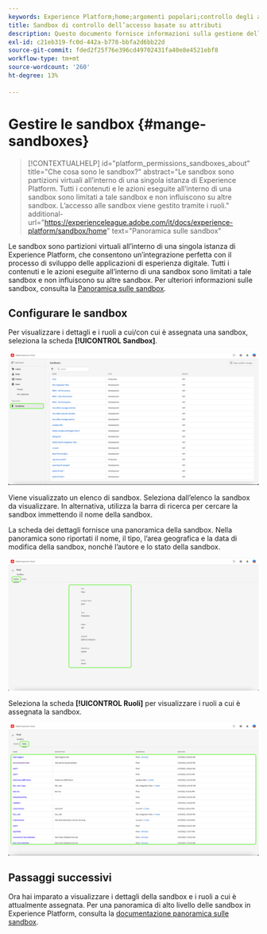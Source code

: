 ```yaml
---
keywords: Experience Platform;home;argomenti popolari;controllo degli accessi;controllo degli accessi basato su attributi;ABAC;;home;popular topic;access control;attribute-based access control;ABAC
title: Sandbox di controllo dell’accesso basate su attributi
description: Questo documento fornisce informazioni sulla gestione delle sandbox tramite l’interfaccia Autorizzazioni in Adobe Experience Cloud
exl-id: c21eb319-fc0d-442a-b778-bbfa2d6bb22d
source-git-commit: fded2f25f76e396cd49702431fa40e8e4521ebf8
workflow-type: tm+mt
source-wordcount: '260'
ht-degree: 13%

---
```


# Gestire le sandbox {#mange-sandboxes}

>[!CONTEXTUALHELP]
>id="platform_permissions_sandboxes_about"
>title="Che cosa sono le sandbox?"
>abstract="Le sandbox sono partizioni virtuali all’interno di una singola istanza di Experience Platform. Tutti i contenuti e le azioni eseguite all’interno di una sandbox sono limitati a tale sandbox e non influiscono su altre sandbox. L’accesso alle sandbox viene gestito tramite i ruoli."
>additional-url="https://experienceleague.adobe.com/it/docs/experience-platform/sandbox/home" text="Panoramica sulle sandbox"

Le sandbox sono partizioni virtuali all’interno di una singola istanza di Experience Platform, che consentono un’integrazione perfetta con il processo di sviluppo delle applicazioni di esperienza digitale. Tutti i contenuti e le azioni eseguite all’interno di una sandbox sono limitati a tale sandbox e non influiscono su altre sandbox. Per ulteriori informazioni sulle sandbox, consulta la [Panoramica sulle sandbox](../../../sandboxes/home.md).

## Configurare le sandbox

Per visualizzare i dettagli e i ruoli a cui/con cui è assegnata una sandbox, seleziona la scheda **[!UICONTROL Sandbox]**.

![flac-sandboxes-tab](../../images/flac-ui/flac-sandboxes-tab.png)

Viene visualizzato un elenco di sandbox. Seleziona dall’elenco la sandbox da visualizzare. In alternativa, utilizza la barra di ricerca per cercare la sandbox immettendo il nome della sandbox.

La scheda dei dettagli fornisce una panoramica della sandbox. Nella panoramica sono riportati il nome, il tipo, l’area geografica e la data di modifica della sandbox, nonché l’autore e lo stato della sandbox.

![flac-sandboxes-details](../../images/flac-ui/flac-sandboxes-details.png)

Seleziona la scheda **[!UICONTROL Ruoli]** per visualizzare i ruoli a cui è assegnata la sandbox.

![flac-sandboxes-roles](../../images/flac-ui/flac-sandboxes-roles.png)

## Passaggi successivi

Ora hai imparato a visualizzare i dettagli della sandbox e i ruoli a cui è attualmente assegnata. Per una panoramica di alto livello delle sandbox in Experience Platform, consulta la [documentazione panoramica sulle sandbox](../../sanboxes/../ui/overview.md).
